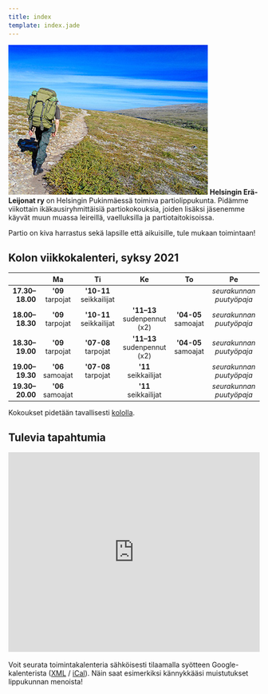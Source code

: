 ```yaml
---
title: index
template: index.jade
---
```


![Vaellus Paistuntureilla](paistunturi.jpg)
**Helsingin Erä-Leijonat ry** on Helsingin Pukinmäessä toimiva partiolippukunta. Pidämme viikottain ikäkausiryhmittäisiä partiokokouksia, joiden lisäksi jäsenemme käyvät muun muassa leireillä, vaelluksilla ja partiotaitokisoissa.

Partio on kiva harrastus sekä lapsille että aikuisille, tule mukaan toimintaan!

## Kolon viikkokalenteri, syksy 2021

|                 | Ma                   | Ti                      | Ke                          | To                  | Pe                       |
|----------------:|:--------------------:|:-----------------------:|:---------------------------:|:-------------------:|:------------------------:|
| **17.30–18.00** | **'09** tarpojat     | **'10-11** seikkailijat |                             |                     | *seurakunnan puutyöpaja* |
| **18.00–18.30** | **'09** tarpojat     | **'10-11** seikkailijat | **'11–13** sudenpennut (x2) | **'04-05** samoajat | *seurakunnan puutyöpaja* |
| **18.30–19.00** | **'09** tarpojat     | **'07-08** tarpojat     | **'11–13** sudenpennut (x2) | **'04-05** samoajat | *seurakunnan puutyöpaja* |
| **19.00–19.30** | **'06** samoajat     | **'07-08** tarpojat     | **'11** seikkailijat        |                     | *seurakunnan puutyöpaja* |
| **19.30–20.00** | **'06** samoajat     |                         | **'11** seikkailijat        |                     | *seurakunnan puutyöpaja* |

Kokoukset pidetään tavallisesti [kololla](yhteystiedot.html#kolo).

## Tulevia tapahtumia

<iframe src="https://www.google.com/calendar/embed?mode=AGENDA&amp;title=%20&amp;height=400&amp;wkst=2&amp;bgcolor=%23eee&amp;src=uf6h5fqnsaf2fnrs6trs4906rk%40group.calendar.google.com&amp;color=%23B1440E&amp;ctz=Europe%2FHelsinki" width="100%" height="400" frameborder="0" scrolling="no"></iframe>

Voit seurata toimintakalenteria sähköisesti tilaamalla syötteen Google-kalenterista ([XML](https://www.google.com/calendar/feeds/uf6h5fqnsaf2fnrs6trs4906rk%40group.calendar.google.com/public/basic) / [iCal](https://www.google.com/calendar/ical/uf6h5fqnsaf2fnrs6trs4906rk%40group.calendar.google.com/public/basic.ics)). Näin saat esimerkiksi kännykkääsi muistutukset lippukunnan menoista!
